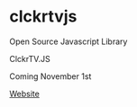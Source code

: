 clckrtvjs
=========

Open Source Javascript Library

ClckrTV.JS

Coming November 1st

<a href="http://www.clckrtv.com/dotjs">Website</a>
